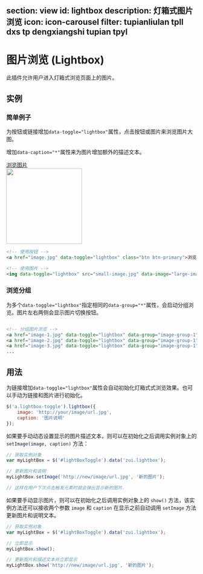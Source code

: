 ﻿section: view
id: lightbox
description: 灯箱式图片浏览
icon: icon-carousel
filter: tupianliulan tpll dxs tp dengxiangshi tupian tpyl
---

# 图片浏览 (Lightbox)

此插件允许用户进入灯箱式浏览页面上的图片。

## 实例

### 简单例子

为按钮或链接增加`data-toggle="lightbox"`属性，点击按钮或图片来浏览图片大图。

增加`data-caption="*"`属性来为图片增加额外的描述文本。

<div class="example">
  <div class="row">
    <div class="col-sm-2">
      <a href="docs/img/img2.jpg" data-group="example-1" data-toggle="lightbox" class="btn btn-primary"><i class="icon icon-picture"></i> 浏览图片</a>
    </div>
    <div class="col-sm-4">
      <img data-group="example-2" data-toggle="lightbox" data-caption="小图看大图" src="docs/img/img4.jpg" class="img-thumbnail" alt="" width="200">
    </div>
  </div>
</div>

```html
<!-- 使用按钮 -->
<a href="image.jpg" data-toggle="lightbox" class="btn btn-primary">浏览图片</a>
```

```html
<!-- 使用图片 -->
<img data-toggle="lightbox" src="small-image.jpg" data-image="large-image.jpg" data-caption="小图看大图" class="img-thumbnail" alt="" width="200">
```

### 浏览分组

为多个`data-toggle="lightbox"`指定相同的`data-group="*"`属性，会启动分组浏览。图片左右两侧会显示图片切换按钮。

<div class="example">
  <div class="row">
    <div class="col-xs-6 col-sm-4 col-md-3"><a href="docs/img/img1.jpg" data-group="example-3" data-toggle="lightbox" data-caption="img1.jpg"><img src="docs/img/img1.jpg" class="img-rounded" alt=""></a></div>
    <div class="col-xs-6 col-sm-4 col-md-3"><a href="docs/img/img2.jpg" data-group="example-3" data-toggle="lightbox" data-caption="img2.jpg"><img src="docs/img/img2.jpg" class="img-rounded" alt=""></a></div>
    <div class="col-xs-6 col-sm-4 col-md-3"><a href="docs/img/img3.jpg" data-group="example-3" data-toggle="lightbox"><img src="docs/img/img3.jpg" class="img-rounded" alt=""></a></div>
    <div class="col-xs-6 col-sm-4 col-md-3"><a href="docs/img/img4.jpg" data-group="example-3" data-toggle="lightbox" data-caption="最后一张"><img src="docs/img/img4.jpg" class="img-rounded" alt=""></a></div>
  </div>
</div>

```html
<!-- 分组图片浏览 -->
<a href="image-1.jpg" data-toggle="lightbox" data-group="image-group-1"><img src="small-image-1.jpg" class="img-rounded" alt=""></a>
<a href="image-2.jpg" data-toggle="lightbox" data-group="image-group-1"><img src="small-image-2.jpg" class="img-rounded" alt=""></a>
<a href="image-3.jpg" data-toggle="lightbox" data-group="image-group-1"><img src="small-image-3.jpg" class="img-rounded" alt=""></a>
...
```

## 用法

为链接增加`data-toggle="lightbox"`属性会自动初始化灯箱式式浏览效果。也可以手动为链接和图片进行初始化。

```js
$('a.lightbox-toggle').lightbox({
    image: 'http://your/image/url.jpg',
    caption: '图片说明'
});
```

如果要手动动态设置显示的图片描述文本，则可以在初始化之后调用实例对象上的 `setImage(image, caption)` 方法：

```js
// 获取实例对象
var myLightBox = $('#lightBoxToggle').data('zui.lightbox');

// 更新图片和说明
myLightBox.setImage('http://new/image/url.jpg', '新的图片');

// 这样在用户下次点击触发元素时就会弹出显示新的图片.
```

如果要手动显示图片，则可以在初始化之后调用实例对象上的 `show()` 方法，该实例方法还可以接收两个参数 `image` 和 `caption` 在显示之前自动调用 `setImage` 方法更新图片和说明文本。

```js
// 获取实例对象
var myLightBox = $('#lightBoxToggle').data('zui.lightbox');

// 立即显示
myLightBox.show();

// 更新图片和描述文本并立即显示
myLightBox.show('http://new/image/url.jpg', '新的图片');
```

<script>
function afterPageLoad() {
    $('[data-toggle="lightbox"]').lightbox();
}
</script>
